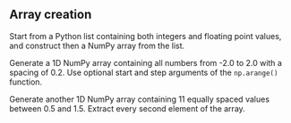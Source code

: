## Array creation

Start from a Python list containing both integers and floating point values,
and construct then a NumPy array from the list.

Generate a 1D NumPy array containing all numbers from -2.0 to 2.0 with a
spacing of 0.2. Use optional start and step arguments of the `np.arange()`
function.

Generate another 1D NumPy array containing 11 equally spaced values between
0.5 and 1.5. Extract every second element of the array.
